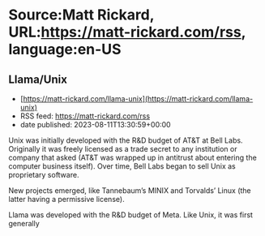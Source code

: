 # Source:Matt Rickard, URL:https://matt-rickard.com/rss, language:en-US

## Llama/Unix
 - [https://matt-rickard.com/llama-unix](https://matt-rickard.com/llama-unix)
 - RSS feed: https://matt-rickard.com/rss
 - date published: 2023-08-11T13:30:59+00:00

Unix was initially developed with the R&amp;D budget of AT&amp;T at Bell Labs. Originally it was freely licensed as a trade secret to any institution or company that asked (AT&amp;T was wrapped up in antitrust about entering the computer business itself). Over time, Bell Labs began to sell Unix as proprietary software.

New projects emerged, like Tannebaum’s MINIX and Torvalds’ Linux (the latter having a permissive license).

Llama was developed with the R&amp;D budget of Meta. Like Unix, it was first generally

